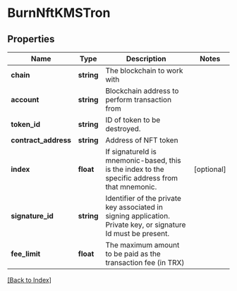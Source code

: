 # BurnNftKMSTron

## Properties

Name | Type | Description | Notes
------------ | ------------- | ------------- | -------------
**chain** | **string** | The blockchain to work with |
**account** | **string** | Blockchain address to perform transaction from |
**token_id** | **string** | ID of token to be destroyed. |
**contract_address** | **string** | Address of NFT token |
**index** | **float** | If signatureId is mnemonic-based, this is the index to the specific address from that mnemonic. | [optional]
**signature_id** | **string** | Identifier of the private key associated in signing application. Private key, or signature Id must be present. |
**fee_limit** | **float** | The maximum amount to be paid as the transaction fee (in TRX) |

[[Back to Index]](../index.md)
